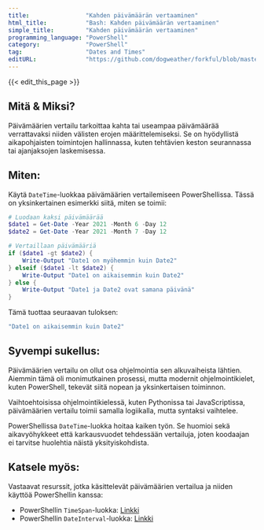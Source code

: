 ```yaml
---
title:                "Kahden päivämäärän vertaaminen"
html_title:           "Bash: Kahden päivämäärän vertaaminen"
simple_title:         "Kahden päivämäärän vertaaminen"
programming_language: "PowerShell"
category:             "PowerShell"
tag:                  "Dates and Times"
editURL:              "https://github.com/dogweather/forkful/blob/master/content/fi/powershell/comparing-two-dates.md"
---
```


{{< edit_this_page >}}

## Mitä & Miksi?

Päivämäärien vertailu tarkoittaa kahta tai useampaa päivämäärää verrattavaksi niiden välisten erojen määrittelemiseksi. Se on hyödyllistä aikapohjaisten toimintojen hallinnassa, kuten tehtävien keston seurannassa tai ajanjaksojen laskemisessa.

## Miten:

Käytä `DateTime`-luokkaa päivämäärien vertailemiseen PowerShellissa. Tässä on yksinkertainen esimerkki siitä, miten se toimii:

```PowerShell
# Luodaan kaksi päivämäärää
$date1 = Get-Date -Year 2021 -Month 6 -Day 12
$date2 = Get-Date -Year 2021 -Month 7 -Day 12

# Vertaillaan päivämääriä
if ($date1 -gt $date2) {
    Write-Output "Date1 on myöhemmin kuin Date2"
} elseif ($date1 -lt $date2) {
    Write-Output "Date1 on aikaisemmin kuin Date2"
} else {
    Write-Output "Date1 ja Date2 ovat samana päivänä"
}
```

Tämä tuottaa seuraavan tuloksen:

```PowerShell
"Date1 on aikaisemmin kuin Date2"
```

## Syvempi sukellus:

Päivämäärien vertailu on ollut osa ohjelmointia sen alkuvaiheista lähtien. Aiemmin tämä oli monimutkainen prosessi, mutta modernit ohjelmointikielet, kuten PowerShell, tekevät siitä nopean ja yksinkertaisen toiminnon.

Vaihtoehtoisissa ohjelmointikielessä, kuten Pythonissa tai JavaScriptissa, päivämäärien vertailu toimii samalla logiikalla, mutta syntaksi vaihtelee.

PowerShellissa `DateTime`-luokka hoitaa kaiken työn. Se huomioi sekä aikavyöhykkeet että karkausvuodet tehdessään vertailuja, joten koodaajan ei tarvitse huolehtia näistä yksityiskohdista.

## Katsele myös:

Vastaavat resurssit, jotka käsittelevät päivämäärien vertailua ja niiden käyttöä PowerShellin kanssa:

- PowerShellin `TimeSpan`-luokka: [Linkki](https://docs.microsoft.com/en-us/powershell/module/microsoft.powershell.utility/timespan-object?view=powershell-7.1)
- PowerShellin `DateInterval`-luokka: [Linkki](https://docs.microsoft.com/en-us/dotnet/api/system.datetime.compare?view=net-5.0)